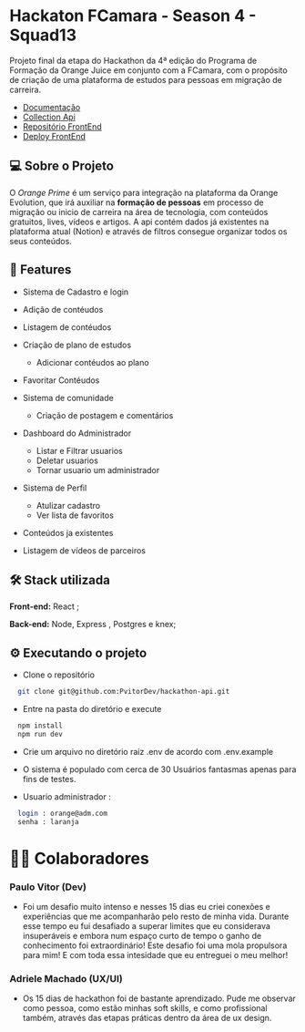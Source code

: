 
# Hackaton FCamara - Season 4 - Squad13

Projeto final da etapa do Hackathon da 4ª edição do Programa de Formação da Orange Juice em conjunto com a FCamara, com o propósito de criação de uma plataforma de estudos para pessoas em migração de carreira.

- [Documentação](https://orange-juice-documentacao.netlify.app)
- [Collection Api](https://drive.google.com/file/d/1R8eku64JOqkMmdSS71ZeRDJmYzEdEB2g/view?usp=sharing)
- [Repositório FrontEnd](https://github.com/PvitorDev/front-end-hackathon)
- [Deploy FrontEnd](https://orange-prime-front.netlify.app)
## 💻 Sobre o Projeto

O *Orange Prime*  é um serviço para integração na plataforma da Orange Evolution, que irá auxiliar na **formação de pessoas** em processo de migração ou inicio de carreira na área de tecnologia, com conteúdos gratuitos, lives, vídeos e artigos. A api contém dados já existentes na plataforma atual (Notion) e através de filtros consegue organizar todos os seus conteúdos.


## 📌 Features

- Sistema de Cadastro e login 
- Adição de contéudos 
- Listagem de contéudos
- Criação de plano de estudos
  - Adicionar contéudos ao plano
  
- Favoritar Contéudos 
- Sistema de comunidade 
   - Criação de postagem e comentários 
- Dashboard do Administrador 
  - Listar e Filtrar usuarios 
  - Deletar usuarios
  - Tornar usuario um administrador
- Sistema de Perfil 
  - Atulizar cadastro 
  - Ver lista de favoritos 
- Conteúdos ja existentes 
- Listagem de vídeos de parceiros 
## 🛠️ Stack utilizada

**Front-end:** React ;

**Back-end:** Node, Express , Postgres e knex;




 ## ⚙️ Executando o projeto

- Clone o repositório

```bash
  git clone git@github.com:PvitorDev/hackathon-api.git
```
- Entre na pasta do diretório e execute 

```bash
  npm install
  npm run dev
```
  - Crie um arquivo no diretório raiz .env de acordo com .env.example
  
- O sistema é populado com cerca de 30 Usuários fantasmas apenas para fins de testes.
- Usuario administrador : 
```bash
  login : orange@adm.com
  senha : laranja
```

# 👩‍💻 Colaboradores 

### Paulo Vitor (Dev)
- Foi um desafio muito intenso e nesses 15 dias eu criei conexões e experiências que me acompanharão pelo resto de minha vida.
   Durante esse tempo eu fui desafiado a superar limites que eu considerava insuperáveis e embora num espaço curto de tempo o ganho de conhecimento foi extraordinário! Este desafio foi uma mola propulsora para mim! E com toda essa intesidade que eu entreguei o meu melhor!

### Adriele Machado (UX/UI)

- Os 15 dias de hackathon foi de bastante aprendizado. Pude me observar como pessoa, como estão minhas soft skills, e como profissional também, através das etapas práticas dentro da área de ux design.
